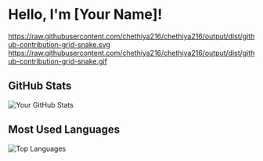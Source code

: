 # Hello, I'm [Your Name]!

https://raw.githubusercontent.com/chethiya216/chethiya216/output/dist/github-contribution-grid-snake.svg
https://raw.githubusercontent.com/chethiya216/chethiya216/output/dist/github-contribution-grid-snake.gif

## GitHub Stats

![Your GitHub Stats](https://github-readme-stats.vercel.app/api?username=chethiya216&show_icons=true&theme=radical)

## Most Used Languages

![Top Languages](https://github-readme-stats.vercel.app/api/top-langs/?username=chethiya216&theme=radical&layout=compact)
<!--
**chethiya216/chethiya216** is a ✨ _special_ ✨ repository because its `README.md` (this file) appears on your GitHub profile.

Here are some ideas to get you started:

- 🔭 I’m currently working on ...
- 🌱 I’m currently learning ...
- 👯 I’m looking to collaborate on ...
- 🤔 I’m looking for help with ...
- 💬 Ask me about ...
- 📫 How to reach me: ...
- 😄 Pronouns: ...
- ⚡ Fun fact: ...
-->



